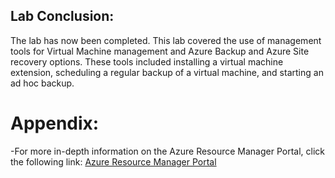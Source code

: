 ## **Lab Conclusion:** 

The lab has now been completed. This lab covered the use of management tools for Virtual Machine management and Azure Backup and Azure Site recovery options. These tools included installing a virtual machine extension, scheduling a regular backup of a virtual machine, and starting an ad hoc backup. 


# **Appendix:**

-For more in-depth information on the Azure Resource Manager Portal, click the following link: [Azure Resource Manager Portal](https://azure.microsoft.com/en-us/features/azure-portal/)


